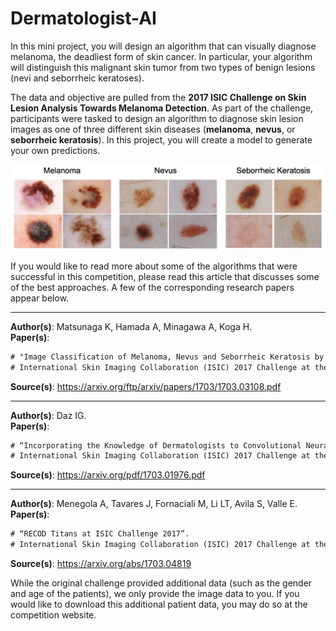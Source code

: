 # Dermatologist-AI

In this mini project, you will design an algorithm that can visually diagnose melanoma, the deadliest form of skin cancer. In particular, your algorithm will distinguish this malignant skin tumor from two types of benign lesions (nevi and seborrheic keratoses).

The data and objective are pulled from the __2017 ISIC Challenge on Skin Lesion Analysis Towards Melanoma Detection__. As part of the challenge, participants were tasked to design an algorithm to diagnose skin lesion images as one of three different skin diseases (__melanoma__, __nevus__, or __seborrheic keratosis__). In this project, you will create a model to generate your own predictions.

![Cancer](https://github.com/ucdcsl55/Dermatologist-AI/blob/main/skin_disease_classes.png?raw=true)


If you would like to read more about some of the algorithms that were successful in this competition, please read this article that discusses some of the best approaches. 
A few of the corresponding research papers appear below.

**********************************************************
__Author(s)__:  Matsunaga K, Hamada A, Minagawa A, Koga H.
<br>__Paper(s)__: 
```diff
# "Image Classification of Melanoma, Nevus and Seborrheic Keratosis by Deep Neural Network Ensemble".
# International Skin Imaging Collaboration (ISIC) 2017 Challenge at the International Symposium on Biomedical Imaging (ISBI).
```
__Source(s)__: https://arxiv.org/ftp/arxiv/papers/1703/1703.03108.pdf
**********************************************************
__Author(s)__:  Daz IG.
<br>__Paper(s)__: 
```diff
# “Incorporating the Knowledge of Dermatologists to Convolutional Neural Networks for the Diagnosis of Skin Lesions”. 
# International Skin Imaging Collaboration (ISIC) 2017 Challenge at the International Symposium on Biomedical Imaging (ISBI).
```
__Source(s)__: https://arxiv.org/pdf/1703.01976.pdf
**********************************************************
__Author(s)__:  Menegola A, Tavares J, Fornaciali M, Li LT, Avila S, Valle E.
<br>__Paper(s)__: 
```diff
# “RECOD Titans at ISIC Challenge 2017”. 
# International Skin Imaging Collaboration (ISIC) 2017 Challenge at the International Symposium on Biomedical Imaging (ISBI).
```
__Source(s)__: https://arxiv.org/abs/1703.04819

While the original challenge provided additional data (such as the gender and age of the patients), we only provide the image data to you. If you would like to download this additional patient data, you may do so at the competition website.
